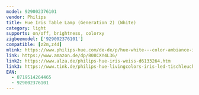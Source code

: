 ```yaml
---
model: 929002376101
vendor: Philips
title: Hue Iris Table Lamp (Generation 2) (White)
category: light
supports: on/off, brightness, colorxy
zigbeemodel: ['929002376101']
compatible: [z2m,z4d]
mlink: https://www.philips-hue.com/de-de/p/hue-white---color-ambiance-iris-tischleuchte/8719514264465
link: https://www.amazon.de/dp/B08CXY4L36/
link2: https://www.alza.de/philips-hue-iris-weiss-d6133264.htm
link3: https://www.tink.de/philips-hue-livingcolors-iris-led-tischleuchte
EAN: 
  - 8719514264465
  - 929002376101
---
```

